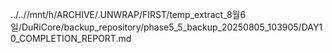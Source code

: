../..//mnt/h/ARCHIVE/.UNWRAP/FIRST/temp_extract_8월6일/DuRiCore/backup_repository/phase5_5_backup_20250805_103905/DAY10_COMPLETION_REPORT.md